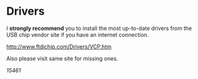 # Drivers

I **strongly recommend** you to install the most up-to-date drivers from the USB chip vendor site if you have an internet connection.

http://www.ftdichip.com/Drivers/VCP.htm

Also please visit same site for missing ones.

*15461*